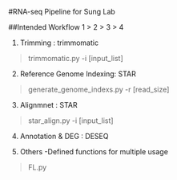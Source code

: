#RNA-seq Pipeline for Sung Lab

##Intended Workflow 1 > 2 > 3 > 4

1. Trimming : trimmomatic
> trimmomatic.py -i [input_list]

2. Reference Genome Indexing: STAR
> generate_genome_indexs.py -r [read_size]

3. Alignmnet : STAR
> star_align.py -i [input_list]

4. Annotation & DEG : DESEQ

5. Others
-Defined functions for multiple usage
> FL.py
